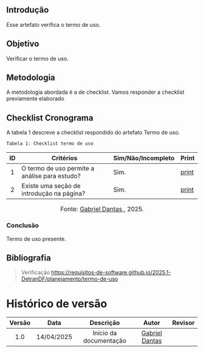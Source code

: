 ## Introdução
Esse artefato verifica o termo de uso.

## Objetivo
Verificar o termo de uso.

## Metodologia
A metodologia abordada é a de checklist. Vamos responder a checklist previamente elaborado

## Checklist Cronograma
A tabela 1 descreve a checklist respondido do artefato Termo de uso.

    Tabela 1: Checklist termo de uso

|ID| Critérios                             | Sim/Não/Incompleto        | Print
| :----: | --------- | ---------- | ---------- | 
| 1 | O termo de uso permite a análise para estudo?| Sim.| [print](https://drive.google.com/file/d/1AV4zV6LmOBXcdR0F8zkPjd1NkPgyUMxX/view?usp=sharing) |
| 2 | Existe uma seção de introdução na página?| Sim.| [print](https://drive.google.com/file/d/1AV4zV6LmOBXcdR0F8zkPjd1NkPgyUMxX/view?usp=sharing) |

<font size="3"><p style="text-align: center">Fonte: [Gabriel Dantas ](https://github.com/gbevi), 2025.</p></font>


### Conclusão
Termo de uso presente.

## Bibliografia
> Verificação https://requisitos-de-software.github.io/2025.1-DetranDF/planejamento/termo-de-uso


# Histórico de versão

| Versão |    Data    |       Descrição        |                     Autor                      |                  Revisor                   |
| :----: | :--------: | :--------------------: | :--------------------------------------------: | :----------------------------------------: |
|  1.0   | 14/04/2025 | Início da documentação | [Gabriel Dantas ](https://github.com/gbevi)  |  |